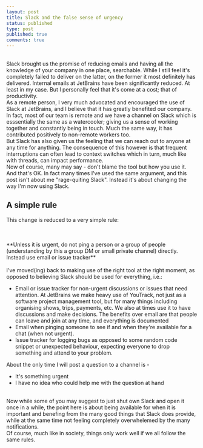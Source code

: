 ```yaml
---
layout: post
title: Slack and the false sense of urgency
status: published
type: post
published: true
comments: true   
---
```


<br/> 
Slack brought us the promise of reducing emails and having all the knowledge of your company in one place, searchable. While I still feel it's completely
failed to deliver on the latter, on the former it most definitely has delivered. Internal emails at JetBrains have been significantly reduced. At least in my case. But I personally feel that it's come at a cost; that of productivity. 
 
<br/>
As a remote person, I very much advocated and encouraged the use of Slack at JetBrains, and I believe that it has greatly benefited our company. In fact, most of our team is remote and we have a channel on Slack which is esssentially
the same as a watercooler; giving us a sense of working together and constantly being in touch. Much the same way, it has contributed positively to non-remote workers too. 

<br/>
But Slack has also given us the feeling that we can reach out to anyone at any time for anything. The consequence of this however is that frequent interruptions can often lead to context switches which in turn, much like with threads, can impact performance.

<br/>
Now of course, many may say - don't blame the tool but how you use it. And that's OK. In fact many times I've used the same argument, and this post isn't about me "rage-quiting Slack". Instead it's about changing the way I'm now using Slack. 

## A simple rule

This change is reduced to a very simple rule:


<br/>
<br/>
**Unless it is urgent, do not ping a person or a group of people (understanding by this a group DM or small private channel) directly. Instead use email or issue tracker**
<br/>
<br/>
I've moved(ing) back to making use of the right tool at the right moment, as opposed to believing Slack should be used for everything, i.e.:

* Email or issue tracker for non-urgent discussions or issues that need attention. At JetBrains we make heavy use of YouTrack, not just as a software project management tool, but for many things including organising shows, trips, payments, etc. We also at times use it to have discussions and make decisions. The benefits 
over email are that people can leave and join at any time, and everything is documented
* Email when pinging someone to see if and when they're available for a chat (when not urgent). 
* Issue tracker for logging bugs as opposed to some random code snippet or unexpected behaviour, expecting everyone to drop something and attend to your problem.

About the only time I will post a question to a channel is - 

* It's something urgent 
* I have no idea who could help me with the question at hand

<br/>
Now while some of you may suggest to just shut own Slack and open it once in a while, the point here is about 
being available for when it is important and benefing from the many good things that Slack does provide, while at the same time not feeling completely overwhelemed by the many 
notifications.


<br/>
Of course, much like in society, things only work well if we all follow the same rules.


 

